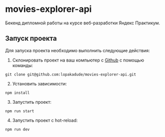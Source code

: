 # movies-explorer-api

Бекенд дипломной работы на курсе веб-разработки Яндекс Практикум.

## Запуск проекта

Для запуска проекта необходимо выполнить следующие действия:

1. Склонировать проект на ваш компьютер с [Github](https://github.com/lopakadude/movies-explorer-api) с помощью команды:
```
git clone git@github.com:lopakadude/movies-explorer-api.git
```
2. Установить зависимости:
```
npm install
```
3. Запустить проект:
```
npm run start
```
4. Запустить проект c hot-reload:
```
npm run dev
```

